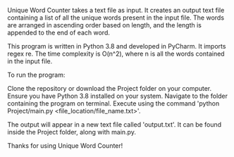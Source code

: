 Unique Word Counter takes a text file as input. It creates an output text file containing a list of all the unique words present in the input file. The words are arranged in ascending order based on length, and the length is appended to the end of each word.

This program is written in Python 3.8 and developed in PyCharm. It imports regex re. The time complexity is O(n^2), where n is all the words contained in the input file.

To run the program:

Clone the repository or download the Project folder on your computer. Ensure you have Python 3.8 installed on your system. Navigate to the folder containing the program on terminal. Execute using the command 'python Project/main.py <file_location/file_name.txt>'.

The output will appear in a new text file called 'output.txt'. It can be found inside the Project folder, along with main.py.

Thanks for using Unique Word Counter!
